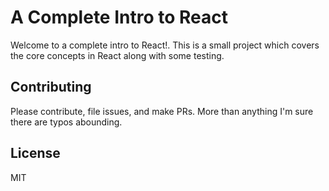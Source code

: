 # A Complete Intro to React

Welcome to a complete intro to React!. This is a small project which covers the core concepts in React along with some testing.

## Contributing

Please contribute, file issues, and make PRs. More than anything I'm sure there are typos abounding.

## License

MIT

